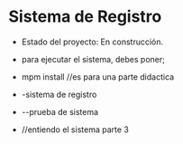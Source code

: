<h1>Sistema de Registro</h1>

- Estado del proyecto: En construcción.

- para ejecutar el sistema, debes poner;

- mpm install //es para una parte didactica
- -sistema de registro
- --prueba de sistema
- //entiendo el sistema parte 3
